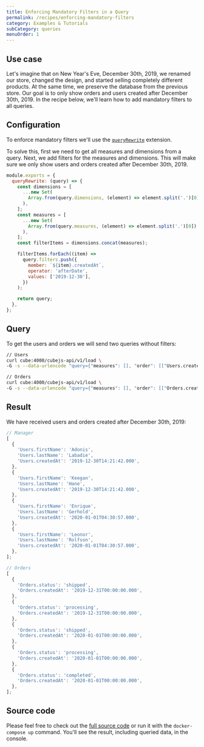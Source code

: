 ```yaml
---
title: Enforcing Mandatory Filters in a Query
permalink: /recipes/enforcing-mandatory-filters
category: Examples & Tutorials
subCategory: queries
menuOrder: 1
---
```


## Use case

Let's imagine that on New Year's Eve, December 30th, 2019, we renamed our store,
changed the design, and started selling completely different products. At the
same time, we preserve the database from the previous store. Our goal is to only show
orders and users created after December 30th, 2019. In the recipe below,
we'll learn how to add mandatory filters to all queries.

## Configuration

To enforce mandatory filters we'll use the
[`queryRewrite`](https://cube.dev/docs/security/context#using-query-rewrite)
extension.

To solve this, first we need to get all measures and
dimensions from a query. Next, we add filters for the
measures and dimensions. This will make sure we only show users and orders created after December 30th, 2019.

```javascript
module.exports = {
  queryRewrite: (query) => {
    const dimensions = [
      ...new Set(
        Array.from(query.dimensions, (element) => element.split('.')[0])
      ),
    ];
    const measures = [
      ...new Set(
        Array.from(query.measures, (element) => element.split('.')[0])
      ),
    ];
    const filterItems = dimensions.concat(measures);

    filterItems.forEach((item) =>
      query.filters.push({
        member: `${item}.createdAt`,
        operator: 'afterDate',
        values: ['2019-12-30'],
      })
    );

    return query;
  },
};
```

## Query

To get the users and orders we will send two queries without filters:

```bash
// Users
curl cube:4000/cubejs-api/v1/load \
-G -s --data-urlencode "query={"measures": [], "order": [["Users.createdAt", "asc"]], "dimensions": ["Users.firstName", "Users.lastName", "Users.createdAt"], "limit": 5}"
```

```bash
// Orders
curl cube:4000/cubejs-api/v1/load \
-G -s --data-urlencode "query={"measures": [], "order": [["Orders.createdAt", "asc"]], "dimensions": ["Orders.status", "Orders.createdAt"], "limit": 5}"
```

## Result

We have received users and orders created after December 30th, 2019:

```javascript
// Manager
[
  {
    'Users.firstName': 'Adonis',
    'Users.lastName': 'Labadie',
    'Users.createdAt': '2019-12-30T14:21:42.000',
  },
  {
    'Users.firstName': 'Keegan',
    'Users.lastName': 'Hane',
    'Users.createdAt': '2019-12-30T14:21:42.000',
  },
  {
    'Users.firstName': 'Enrique',
    'Users.lastName': 'Gerhold',
    'Users.createdAt': '2020-01-01T04:30:57.000',
  },
  {
    'Users.firstName': 'Leonor',
    'Users.lastName': 'Rolfson',
    'Users.createdAt': '2020-01-01T04:30:57.000',
  },
];
```

```javascript
// Orders
[
  {
    'Orders.status': 'shipped',
    'Orders.createdAt': '2019-12-31T00:00:00.000',
  },
  {
    'Orders.status': 'processing',
    'Orders.createdAt': '2019-12-31T00:00:00.000',
  },
  {
    'Orders.status': 'shipped',
    'Orders.createdAt': '2020-01-01T00:00:00.000',
  },
  {
    'Orders.status': 'processing',
    'Orders.createdAt': '2020-01-01T00:00:00.000',
  },
  {
    'Orders.status': 'completed',
    'Orders.createdAt': '2020-01-01T00:00:00.000',
  },
];
```

## Source code

Please feel free to check out the
[full source code](https://github.com/cube-js/cube.js/tree/master/examples/recipes/mandatory-filters)
or run it with the `docker-compose up` command. You'll see the result, including
queried data, in the console.
